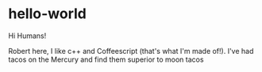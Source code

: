 # hello-world

Hi Humans!

Robert here, I like c++ and Coffeescript (that's what I'm made of!).
I've had tacos on the Mercury and find them superior to moon tacos
